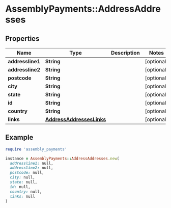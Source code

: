 # AssemblyPayments::AddressAddresses

## Properties

| Name | Type | Description | Notes |
| ---- | ---- | ----------- | ----- |
| **addressline1** | **String** |  | [optional] |
| **addressline2** | **String** |  | [optional] |
| **postcode** | **String** |  | [optional] |
| **city** | **String** |  | [optional] |
| **state** | **String** |  | [optional] |
| **id** | **String** |  | [optional] |
| **country** | **String** |  | [optional] |
| **links** | [**AddressAddressesLinks**](AddressAddressesLinks.md) |  | [optional] |

## Example

```ruby
require 'assembly_payments'

instance = AssemblyPayments::AddressAddresses.new(
  addressline1: null,
  addressline2: null,
  postcode: null,
  city: null,
  state: null,
  id: null,
  country: null,
  links: null
)
```

